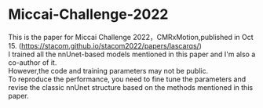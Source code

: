 # Miccai-Challenge-2022
This is the paper for Miccai Challenge 2022，CMRxMotion,published in Oct 15. (https://stacom.github.io/stacom2022/papers/lascarqs/)   
I trained all the nnUnet-based models mentioned in this paper and I'm also a co-author of it.  
However,the code and training parameters may not be public.  
To reproduce the performance, you need to fine tune the parameters and revise the classic nnUnet structure based on the methods mentioned in this paper.
